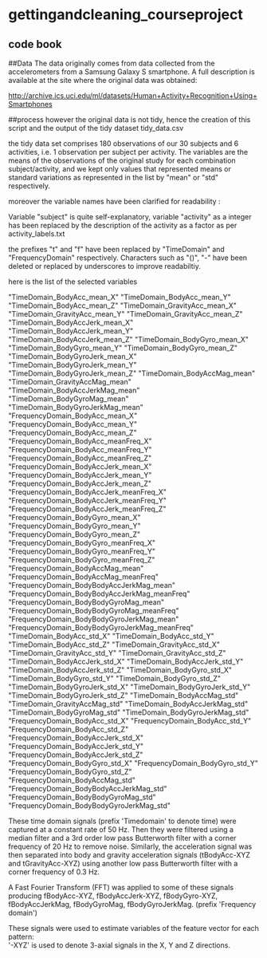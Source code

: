 # gettingandcleaning_courseproject
## code book

##Data
The data originally comes from data collected from the accelerometers from a Samsung Galaxy S smartphone. A full description is available at the site where the original data was obtained:

http://archive.ics.uci.edu/ml/datasets/Human+Activity+Recognition+Using+Smartphones

##process
however the original data is not tidy, hence the creation of this script and the output of the tidy dataset tidy_data.csv

the tidy data set comprises 180 observations of our 30 subjects and 6 activities, i.e. 1 observation per subject per activity. The variables are the means of the observations of the original study for each combination subject/activity, and we kept only values that represented means or standard variations as represented in the list by "mean" or "std" respectively.

moreover the variable names have been clarified for readability :

Variable "subject" is quite self-explanatory, variable "activity" as a integer has been replaced by the description of the activity as a factor as per activity_labels.txt

the prefixes "t" and "f" have been replaced by "TimeDomain" and "FrequencyDomain" respectively.
Characters such as "()", "-" have been deleted or replaced by underscores to improve readabiltiy.

here is the list of the selected variables
                                 
 "TimeDomain_BodyAcc_mean_X"                    "TimeDomain_BodyAcc_mean_Y"                   
 "TimeDomain_BodyAcc_mean_Z"                    "TimeDomain_GravityAcc_mean_X"                
 "TimeDomain_GravityAcc_mean_Y"                 "TimeDomain_GravityAcc_mean_Z"                
 "TimeDomain_BodyAccJerk_mean_X"                "TimeDomain_BodyAccJerk_mean_Y"               
 "TimeDomain_BodyAccJerk_mean_Z"                "TimeDomain_BodyGyro_mean_X"                  
 "TimeDomain_BodyGyro_mean_Y"                   "TimeDomain_BodyGyro_mean_Z"                  
 "TimeDomain_BodyGyroJerk_mean_X"               "TimeDomain_BodyGyroJerk_mean_Y"              
 "TimeDomain_BodyGyroJerk_mean_Z"               "TimeDomain_BodyAccMag_mean"                  
 "TimeDomain_GravityAccMag_mean"                "TimeDomain_BodyAccJerkMag_mean"              
 "TimeDomain_BodyGyroMag_mean"                  "TimeDomain_BodyGyroJerkMag_mean"             
 "FrequencyDomain_BodyAcc_mean_X"               "FrequencyDomain_BodyAcc_mean_Y"              
 "FrequencyDomain_BodyAcc_mean_Z"               "FrequencyDomain_BodyAcc_meanFreq_X"          
 "FrequencyDomain_BodyAcc_meanFreq_Y"           "FrequencyDomain_BodyAcc_meanFreq_Z"          
 "FrequencyDomain_BodyAccJerk_mean_X"           "FrequencyDomain_BodyAccJerk_mean_Y"          
 "FrequencyDomain_BodyAccJerk_mean_Z"           "FrequencyDomain_BodyAccJerk_meanFreq_X"      
 "FrequencyDomain_BodyAccJerk_meanFreq_Y"       "FrequencyDomain_BodyAccJerk_meanFreq_Z"      
 "FrequencyDomain_BodyGyro_mean_X"              "FrequencyDomain_BodyGyro_mean_Y"             
 "FrequencyDomain_BodyGyro_mean_Z"              "FrequencyDomain_BodyGyro_meanFreq_X"         
 "FrequencyDomain_BodyGyro_meanFreq_Y"          "FrequencyDomain_BodyGyro_meanFreq_Z"         
 "FrequencyDomain_BodyAccMag_mean"              "FrequencyDomain_BodyAccMag_meanFreq"         
 "FrequencyDomain_BodyBodyAccJerkMag_mean"      "FrequencyDomain_BodyBodyAccJerkMag_meanFreq" 
 "FrequencyDomain_BodyBodyGyroMag_mean"         "FrequencyDomain_BodyBodyGyroMag_meanFreq"    
 "FrequencyDomain_BodyBodyGyroJerkMag_mean"     "FrequencyDomain_BodyBodyGyroJerkMag_meanFreq"
 "TimeDomain_BodyAcc_std_X"                     "TimeDomain_BodyAcc_std_Y"                    
 "TimeDomain_BodyAcc_std_Z"                     "TimeDomain_GravityAcc_std_X"                 
 "TimeDomain_GravityAcc_std_Y"                  "TimeDomain_GravityAcc_std_Z"                 
 "TimeDomain_BodyAccJerk_std_X"                 "TimeDomain_BodyAccJerk_std_Y"                
 "TimeDomain_BodyAccJerk_std_Z"                 "TimeDomain_BodyGyro_std_X"                   
 "TimeDomain_BodyGyro_std_Y"                    "TimeDomain_BodyGyro_std_Z"                   
 "TimeDomain_BodyGyroJerk_std_X"                "TimeDomain_BodyGyroJerk_std_Y"               
 "TimeDomain_BodyGyroJerk_std_Z"                "TimeDomain_BodyAccMag_std"                   
 "TimeDomain_GravityAccMag_std"                 "TimeDomain_BodyAccJerkMag_std"               
 "TimeDomain_BodyGyroMag_std"                   "TimeDomain_BodyGyroJerkMag_std"              
 "FrequencyDomain_BodyAcc_std_X"                "FrequencyDomain_BodyAcc_std_Y"               
 "FrequencyDomain_BodyAcc_std_Z"                "FrequencyDomain_BodyAccJerk_std_X"           
 "FrequencyDomain_BodyAccJerk_std_Y"            "FrequencyDomain_BodyAccJerk_std_Z"           
 "FrequencyDomain_BodyGyro_std_X"               "FrequencyDomain_BodyGyro_std_Y"              
 "FrequencyDomain_BodyGyro_std_Z"               "FrequencyDomain_BodyAccMag_std"              
 "FrequencyDomain_BodyBodyAccJerkMag_std"       "FrequencyDomain_BodyBodyGyroMag_std"         
 "FrequencyDomain_BodyBodyGyroJerkMag_std"   
 
 These time domain signals (prefix 'Timedomain' to denote time) were captured at a constant rate of 50 Hz. Then they were filtered using a median filter and a 3rd order low pass Butterworth filter with a corner frequency of 20 Hz to remove noise. Similarly, the acceleration signal was then separated into body and gravity acceleration signals (tBodyAcc-XYZ and tGravityAcc-XYZ) using another low pass Butterworth filter with a corner frequency of 0.3 Hz.
 
 A Fast Fourier Transform (FFT) was applied to some of these signals producing fBodyAcc-XYZ, fBodyAccJerk-XYZ, fBodyGyro-XYZ, fBodyAccJerkMag, fBodyGyroMag, fBodyGyroJerkMag. (prefix 'Frequency domain')
 
 These signals were used to estimate variables of the feature vector for each pattern:  
'-XYZ' is used to denote 3-axial signals in the X, Y and Z directions.

